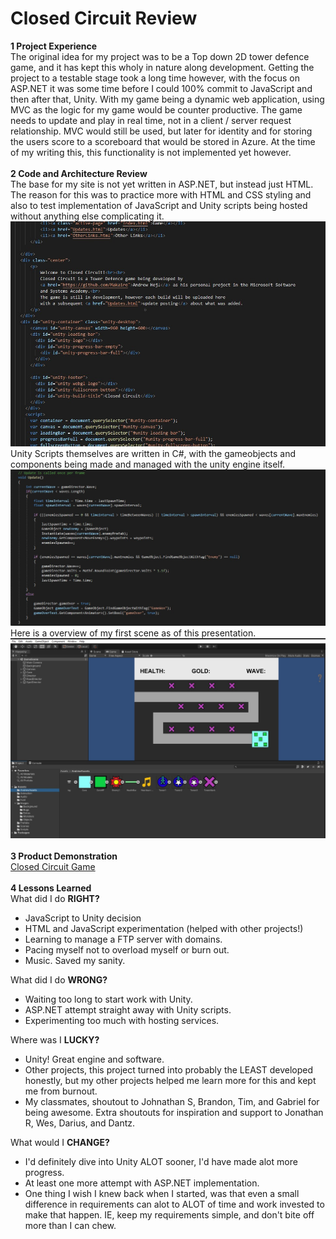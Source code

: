 # Closed Circuit Review
**1 Project Experience**<br>
The original idea for my project was to be a Top down 2D tower defence game, and it has kept this wholy in nature along development. Getting the project to a testable stage took a long time however, with the focus on ASP.NET it was some time before I could 100% commit to JavaScript and then after that, Unity. With my game being a dynamic web application, using MVC as the logic for my game would be counter productive. The game needs to update and play in real time, not in a client / server request relationship. MVC would still be used, but later for identity and for storing the users score to a scoreboard that would be stored in Azure. At the time of my writing this, this functionality is not implemented yet however. <br>
<br>
**2 Code and Architecture Review** <br>
The base for my site is not yet written in ASP.NET, but instead just HTML. The reason for this was to practice more with HTML and CSS styling and also to test implementation of JavaScript and Unity scripts being hosted without anything else complicating it.
![Code1](Code1.jpeg)<br>
Unity Scripts themselves are written in C#, with the gameobjects and components being made and managed with the unity engine itself.
![Code2](Code2.jpeg)<br>
Here is a overview of my first scene as of this presentation.
![Code3](Code3.jpg)<br>
<br>
**3 Product Demonstration**<br>
[Closed Circuit Game](https://closedcircuitgame.net/Index.html)<br><br>
**4 Lessons Learned**<br>
What did I do **RIGHT?**
- JavaScript to Unity decision
- HTML and JavaScript experimentation (helped with other projects!)
- Learning to manage a FTP server with domains.
- Pacing myself not to overload myself or burn out.
- Music. Saved my sanity. <br>


What did I do **WRONG?**
- Waiting too long to start work with Unity.
- ASP.NET attempt straight away with Unity scripts.
- Experimenting too much with hosting services. <br>


Where was I **LUCKY?**
- Unity! Great engine and software.
- Other projects, this project turned into probably the LEAST developed honestly, but my other projects helped me learn more for this and kept me from burnout.
- My classmates, shoutout to Johnathan S, Brandon, Tim, and Gabriel for being awesome. Extra shoutouts for inspiration and support to Jonathan R, Wes, Darius, and Dantz.


What would I **CHANGE?**
- I'd definitely dive into Unity ALOT sooner, I'd have made alot more progress.
- At least one more attempt with ASP.NET implementation.
- One thing I wish I knew back when I started, was that even a small difference in requirements can alot to ALOT of time and work invested to make that happen. IE, keep my requirements simple, and don't bite off more than I can chew.


